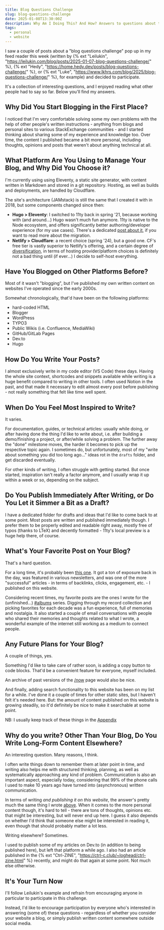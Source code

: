 ```yaml
---
title: Blog Questions Challenge
slug: blog-questions-challenge
date: 2025-01-08T13:30:00Z
description: Why Am I Doing This? And How? Answers to questions about this website.
tags:
  - personal
  - website
---
```


I saw a couple of posts about a "blog questions challenge" pop up in my feed reader this week (written by {% ext "Leilukin", "https://leilukin.com/blog/posts/2025-01-07-blog-questions-challenge/" %}, {% ext "Hedy", "https://home.hedy.dev/posts/blog-questions-challenge/" %}, or {% ext "Luke", "https://www.lkhrs.com/blog/2025/blog-questions-challenge/" %}, for example) and decided to participate.

It's a collection of interesting questions, and I enjoyed reading what other people had to say so far.
Below you'll find my answers.

## Why Did You Start Blogging in the First Place?

I noticed that I'm very comfortable solving some my own problems with the help of other people's written instructions - anything from blogs and personal sites to various StackExchange communities - and I started thinking about sharing some of my experience and knowledge too. Over time, the content I published became a bit more personal, including thoughts, opinions and posts that weren't about anything technical at all.

## What Platform Are You Using to Manage Your Blog, and Why Did You Choose it?

I'm currently using using Eleventy, a static site generator, with content written in Markdown and stored in a git repository. Hosting, as well as builds and deployments, are handled by Cloudflare.

The site's architecture (JAMstack) is still the same that I created it with in 2018, but some components changed since then:

- **Hugo > Eleventy**: I switched to 11ty back in spring '21, because working with (and around...) Hugo wasn't much fun anymore. 11ty is native to the Node ecosystem, and offers significantly better authoring/developer experience (for my use cases). There's a dedicated [post about it](/blog/migrating-from-hugo-to-eleventy/), if you want to read more about the migration.
- **Netlify > Cloudflare**: a recent choice (spring '24), but a good one. CF's free tier is vastly superior to Netlify's offering, and a certain degree of [diversification](/blog/about-diversification/), in terms of hosting provider/platform choices is definitely not a bad thing until (if ever...) I decide to self-host everything.

## Have You Blogged on Other Platforms Before?

Most of it wasn't "blogging", but I've published my own written content on websites I've operated since the early 2000s.

Somewhat chronologically, that'd have been on the following platforms:

- hard-coded HTML
- Blogger
- WordPress
- TYPO3
- Public Wikis (i.e. Confluence, MediaWiki)
- GitHub/GitLab Pages
- <span>Dev.to</span>
- Hugo

## How Do You Write Your Posts?

I almost exclusively write in my code editor (VS Code) these days. Having the whole site context, shortcodes and snippets available while writing is a huge benefit compared to writing in other tools. I often used Notion in the past, and that made it necessary to edit almost every post before publishing - not really something that felt like time well spent.

## When Do You Feel Most Inspired to Write?

It varies.

For documentation, guides, or technical articles: usually while doing, or after having done the thing I'd like to write about, i.e. after building a demo/finishing a project, or after/while solving a problem. The further away the "done" milestone moves, the harder it becomes to pick up the respective topic again. I sometimes do, but unfortunately, most of my "write about something you did too long ago..." ideas rot in the `drafts` folder, and get discarded eventually.

For other kinds of writing, I often struggle with getting started. But once started, inspiration isn't really a factor anymore, and I usually wrap it up within a week or so, depending on the subject.

## Do You Publish Immediately After Writing, or Do You Let it Simmer a Bit as a Draft?

I have a dedicated folder for drafts and ideas that I'd like to come back to at some point. Most posts are written and published immediately though. I prefer them to be properly edited and readable right away, mostly free of typos (thanks to LTeX) and decently formatted - 11ty's local preview is a huge help there, of course.

## What's Your Favorite Post on Your Blog?

That's a hard question.

For a long time, it's probably been [this one](/blog/serverless-recipes-app-faunadb-vuejs/). It got a ton of exposure back in the day, was featured in various newsletters, and was one of the more "successful" articles - in terms of backlinks, clicks, engagement, etc. - I published on this website.

Considering recent times, my favorite posts are the ones I wrote for the (unfinished...) [#albums](/tags/albums/) series. Digging through my record collection and picking favorites for each decade was a fun experience, full of memories and nostalgia. It also started a couple of email conversations with people who shared their memories and thoughts related to what I wrote, a wonderful example of the internet still working as a medium to connect people.

## Any Future Plans for Your Blog?

A couple of things, yes.

Something I'd like to take care of rather soon, is adding a copy button to code blocks. That'd be a convenient feature for everyone, myself included.

An archive of past versions of the [/now](/now/) page would also be nice.

And finally, adding search functionality to this website has been on my list for a while. I've done it a couple of times for other static sites, but I haven't felt it's needed here. But: the amount of content published on this website is growing steadily, so it'd definitely be nice to make it searchable at some point.

NB: I usually keep track of these things in the [Appendix](/appendix/#intentions-and-to-dos)

## Why do you write? Other Than Your Blog, Do You Write Long-Form Content Elsewhere?

An interesting question. Many reasons, I think.

I often write things down to remember them at later point in time, and writing also helps me with structured thinking, planning, as well as systematically approaching any kind of problem. Communication is also an important aspect, especially today, considering that 99% of the phone calls I used to make 10 years ago have turned into (asynchronous) written communication.

In terms of writing _and publishing it on this website_, the answer's pretty much the same thing I wrote [above](#why-did-you-start-blogging-in-the-first-place). When it comes to the more personal content though, it's hard to tell - there are tons of thoughts, opinions etc. that might be interesting, but will never end up here. I guess it also depends on whether I'd think that someone else might be interested in reading it, even though that should probably matter a lot less.

Writing elsewhere?
Sometimes.

I used to publish some of my articles on <span>Dev.to</span> (in addition to being published here), but left that platform a while ago. I also had an article published in the {% ext "Ctrl-ZINE", "https://ctrl-c.club/~loghead/ctrl-zine.html" %} recently, and might do that again at some point. Not much else otherwise.

## It's Your Turn Now

I'll follow Leilukin's example and refrain from encouraging anyone in particular to participate in this challenge.

Instead, I'd like to encourage participation by everyone who's interested in answering (some of) these questions - regardless of whether you consider your website a blog, or simply publish written content somewhere outside social media.
